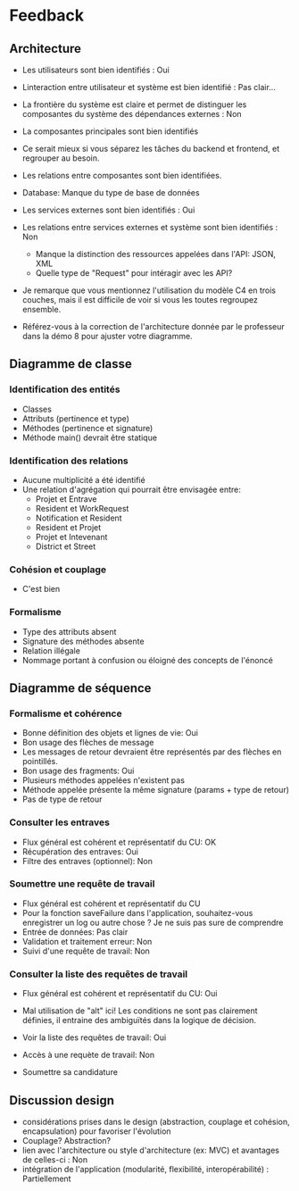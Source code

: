 # Feedback

## Architecture 

- Les utilisateurs sont bien identifiés : Oui
- Linteraction entre utilisateur et système est bien identifié : Pas clair...
- La frontière du système est claire et permet de distinguer les composantes du système des dépendances externes : Non

- La composantes principales sont bien identifiés 
 - Ce serait mieux si vous séparez les tâches du backend et frontend, et regrouper au besoin.

- Les relations entre composantes sont bien identifiées. 
 - Database: Manque du type de base de données
- Les services externes sont bien identifiés : Oui

- Les relations entre services externes et système sont bien identifiés : Non
  - Manque la distinction des ressources appelées dans l'API: JSON, XML
  - Quelle type de "Request" pour intéragir avec les API?

 - Je remarque que vous mentionnez l'utilisation du modèle C4 en trois couches, mais il est difficile de voir si vous les toutes regroupez ensemble.
 - Référez-vous à la correction de l'architecture donnée par le professeur dans la démo 8 pour ajuster votre diagramme.

## Diagramme de classe 

### Identification des entités 

- Classes
- Attributs (pertinence et type)
- Méthodes (pertinence et signature)
 - Méthode main() devrait être statique

### Identification des relations 

- Aucune multiplicité a été identifié
- Une relation d'agrégation qui pourrait être envisagée entre:
  - Projet et Entrave
  - Resident et WorkRequest
  - Notification et Resident
  - Resident et Projet
  - Projet et Intevenant
  - District et Street

### Cohésion et couplage 
 - C'est bien 

### Formalisme 

- Type des attributs absent
- Signature des méthodes absente
- Relation illégale
- Nommage portant à confusion ou éloigné des concepts de l'énoncé

## Diagramme de séquence 

### Formalisme et cohérence 

-  Bonne définition des objets et lignes de vie: Oui
-  Bon usage des flèches de message
 - Les messages de retour devraient être représentés par des flèches en pointillés.
-  Bon usage des fragments: Oui
- Plusieurs méthodes appelées n'existent pas
-  Méthode appelée présente la même signature (params + type de retour) 
  - Pas de type de retour

### Consulter les entraves 

-  Flux général est cohérent et représentatif du CU: OK
-  Récupération des entraves: Oui
- Filtre des entraves (optionnel): Non

### Soumettre une requête de travail 

-  Flux général est cohérent et représentatif du CU
  - Pour la fonction saveFailure dans l'application, souhaitez-vous enregistrer un log ou autre chose ? Je ne suis pas sure de comprendre
-  Entrée de données: Pas clair
-  Validation et traitement erreur: Non
-  Suivi d'une requête de travail: Non

### Consulter la liste des requêtes de travail 

-  Flux général est cohérent et représentatif du CU: Oui
  - Mal utilisation de "alt" ici! Les conditions ne sont pas clairement définies, il entraine des ambiguïtés dans la logique de décision.

-  Voir la liste des requêtes de travail: Oui
-  Accès à une requète de travail: Non
-  Soumettre sa candidature

## Discussion design 

-  considérations prises dans le design (abstraction, couplage et cohésion, encapsulation) pour favoriser l'évolution 
  - Couplage? Abstraction?
-  lien avec l'architecture ou style d'architecture (ex: MVC) et avantages de celles-ci : Non
-  intégration de l'application (modularité, flexibilité, interopérabilité) : Partiellement
  